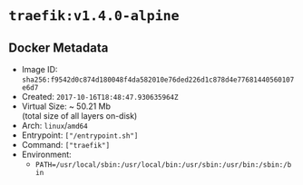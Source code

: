 # `traefik:v1.4.0-alpine`

## Docker Metadata

- Image ID: `sha256:f9542d0c874d180048f4da582010e76ded226d1c878d4e77681440560107e6d7`
- Created: `2017-10-16T18:48:47.930635964Z`
- Virtual Size: ~ 50.21 Mb  
  (total size of all layers on-disk)
- Arch: `linux`/`amd64`
- Entrypoint: `["/entrypoint.sh"]`
- Command: `["traefik"]`
- Environment:
  - `PATH=/usr/local/sbin:/usr/local/bin:/usr/sbin:/usr/bin:/sbin:/bin`
